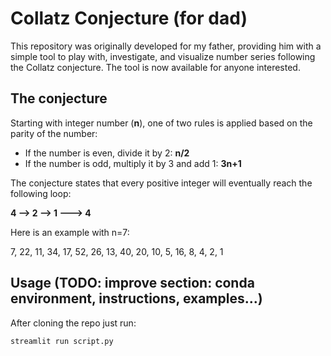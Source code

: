 # Collatz Conjecture (for dad)

This repository was originally developed for my father, providing him with a simple tool to play with, investigate, and visualize number series following the Collatz conjecture. The tool is now available for anyone interested.

## The conjecture

Starting with integer number (**n**), one of two rules is applied based on the parity of the number:

- If the number is even, divide it by 2:  **n/2**
- If the number is odd, multiply it by 3 and add 1: **3n+1**

The conjecture states that every positive integer will eventually reach the following loop:

**4 --> 2 --> 1 ---> 4**

Here is an example with n=7:

7, 22, 11, 34, 17, 52, 26, 13, 40, 20, 10, 5, 16, 8, 4, 2, 1

## Usage (TODO: improve section: conda environment, instructions, examples...)

After cloning the repo just run:

```bash
streamlit run script.py
```

